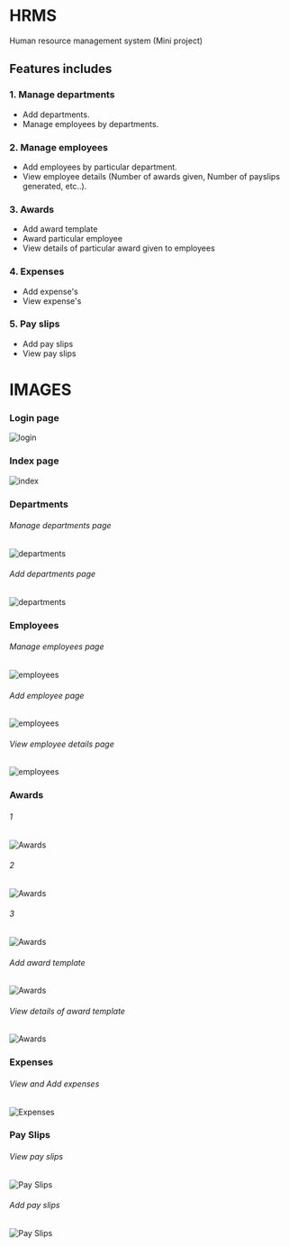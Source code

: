 # HRMS
Human resource management system (Mini project)

## Features includes
### 1. Manage departments
- Add departments.
- Manage employees by departments.
### 2. Manage employees
- Add employees by particular department.
- View employee details (Number of awards given, Number of payslips generated, etc..).
### 3. Awards
- Add award template
- Award particular employee
- View details of particular award given to employees
### 4. Expenses
- Add expense's 
- View expense's 
### 5. Pay slips
- Add pay slips
- View pay slips



# IMAGES
### Login page
![login](https://github.com/mdsaad13/hrms/blob/master/Screen%20shots/Pages/login.png)
### Index page
![index](https://github.com/mdsaad13/hrms/blob/master/Screen%20shots/Pages/index.png)

### Departments
###### Manage departments page
![departments](https://github.com/mdsaad13/hrms/blob/master/Screen%20shots/Pages/department.png)
###### Add departments page
![departments](https://github.com/mdsaad13/hrms/blob/master/Screen%20shots/Pages/add%20department.png)

### Employees
###### Manage employees page
![employees](https://github.com/mdsaad13/hrms/blob/master/Screen%20shots/Pages/employees.png)
###### Add employee page
![employees](https://github.com/mdsaad13/hrms/blob/master/Screen%20shots/Pages/add_employee.png)
###### View employee details page
![employees](https://github.com/mdsaad13/hrms/blob/master/Screen%20shots/Pages/employee_details.png)

### Awards
###### 1
![Awards](https://github.com/mdsaad13/hrms/blob/master/Screen%20shots/Pages/awards%201.png)
###### 2
![Awards](https://github.com/mdsaad13/hrms/blob/master/Screen%20shots/Pages/awards%202.png)
###### 3
![Awards](https://github.com/mdsaad13/hrms/blob/master/Screen%20shots/Pages/awards%203.png)
###### Add award template
![Awards](https://github.com/mdsaad13/hrms/blob/master/Screen%20shots/Pages/add_award_template.png)
###### View details of award template
![Awards](https://github.com/mdsaad13/hrms/blob/master/Screen%20shots/Pages/award_template_details.png)

### Expenses
###### View and Add expenses
![Expenses](https://github.com/mdsaad13/hrms/blob/master/Screen%20shots/Pages/expenses.png)

### Pay Slips
###### View pay slips
![Pay Slips](https://github.com/mdsaad13/hrms/blob/master/Screen%20shots/Pages/pay_slips.png)
###### Add pay slips
![Pay Slips](https://github.com/mdsaad13/hrms/blob/master/Screen%20shots/Pages/add_payslip.png)
